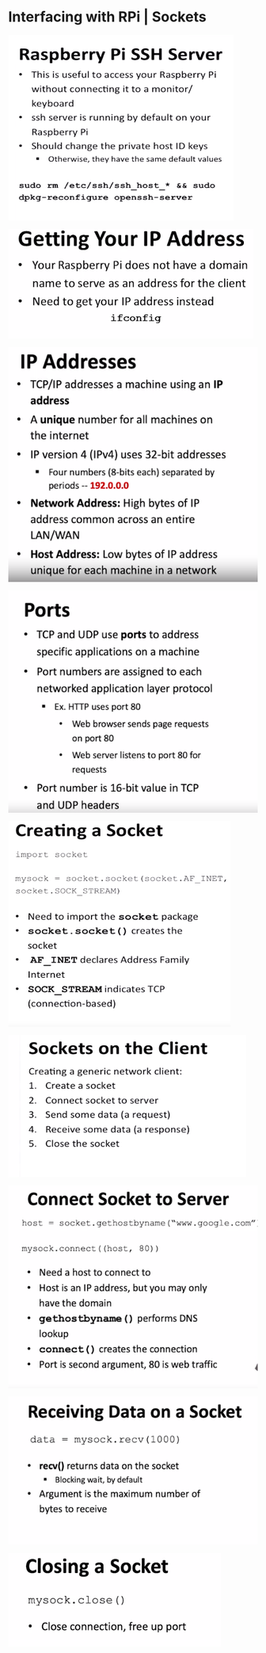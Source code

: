 # Interfacing with RPi \| Sockets

![](../../.gitbook/assets/image%20%28260%29.png)

![](../../.gitbook/assets/image%20%28259%29.png)

![](../../.gitbook/assets/image%20%28261%29.png)

![](../../.gitbook/assets/image%20%28250%29.png)

![](../../.gitbook/assets/image%20%28257%29.png)

![](../../.gitbook/assets/image%20%28242%29.png)

![](../../.gitbook/assets/image%20%28252%29.png)

![](../../.gitbook/assets/image%20%28251%29.png)

![](../../.gitbook/assets/image%20%28243%29.png)

